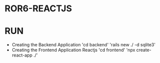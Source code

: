 # ROR6-REACTJS
# RUN
* Creating the Backend Application
'cd backend'
'rails new ./ -d sqlite3'
* Creating the Frontend Application Reactjs
'cd frontend'
'npx create-react-app ./'

